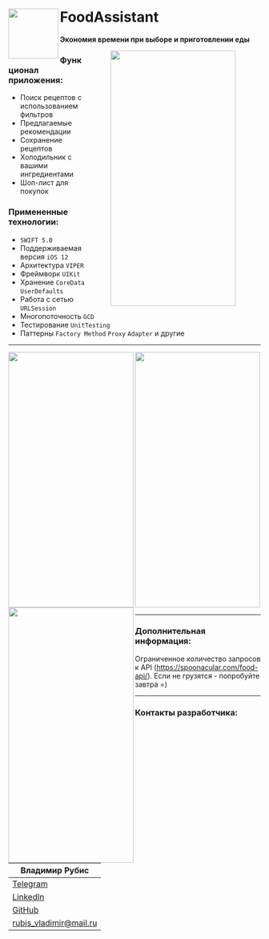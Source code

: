  <div>
 <img src="https://user-images.githubusercontent.com/84345727/211861764-b8a8aa4d-af69-4e16-b10e-b84d02f3bba7.jpg" width="100px" height="100px" align="left" /img>

 # FoodAssistant  
 
 </div>
 
 **Экономия времени при выборе и приготовлении еды**

 <p></p>
   <img src ="https://user-images.githubusercontent.com/84345727/211885220-5ce053de-cf69-43ac-bff7-09e887bfe8a6.gif" align="right" width="250px".   height="510px" hspace="50px"/>
  
  ### Функционал приложения: 
  + Поиск рецептов с использованием фильтров
  + Предлагаемые рекомендации
  + Сохранение рецептов 
  + Холодильник с вашими ингредиентами
  + Шоп-лист для покупок
  
  ### Примененные технологии:
  + `SWIFT 5.0`
  + Поддерживаемая версия `iOS 12`
  + Архитектура `VIPER`
  + Фреймворк `UIKit`  
  + Хранение `CoreData` `UserDefaults`
  + Работа с сетью `URLSession`
  + Многопоточность `GCD`
  + Тестирование `UnitTesting`
  + Паттерны `Factory Method` `Proxy` `Adapter` и другие
  ____
 <img src="https://user-images.githubusercontent.com/84345727/211849052-e861f185-5d4f-4921-a342-330b2461f03e.png" align="left" width="250px" height="510px">
 <img src="https://user-images.githubusercontent.com/84345727/211849488-633f3ca8-7532-46bf-9ecf-992e87d55e50.png" align="left" width="250px" height="510px">
 <img src="https://user-images.githubusercontent.com/84345727/211852651-91d658b2-ec10-4ff9-9180-eecae8872f47.png" height="510px" width="250px">
 
 ____
  ### Дополнительная информация:
  Ограниченное количество запросов к API (https://spoonacular.com/food-api/). Если не грузятся - попробуйте завтра =)
 ____
  
  ### Контакты разработчика:

  | Владимир Рубис |
  | --- | 
  | [Telegram](https://t.me/hey_justsmile)  | 
  | [LinkedIn](https://www.linkedin.com/in/vladimir-rubis/) | 
  | [GitHub](https://github.com/rubis-vladimir)| 
  | <a href="mailto:rubis_vladimir@mail.ru"> rubis_vladimir@mail.ru</a>| 
 </a>
